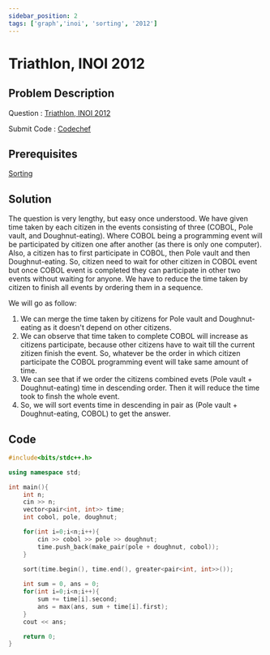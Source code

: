 ```yaml
---
sidebar_position: 2
tags: ['graph','inoi', 'sorting', '2012']
---
```


# Triathlon, INOI 2012

## Problem Description

Question : [Triathlon, INOI 2012](https://www.codechef.com/INOIPRAC/problems/INOI1201) 

Submit Code : [Codechef](https://www.codechef.com/INOIPRAC/submit/INOI1201)

## Prerequisites

[Sorting](https://trayimurti.github.io/lcc/docs/intro)

## Solution

The question is very lengthy, but easy once understood. We have given time taken by each citizen in the events consisting of three (COBOL, Pole vault, and Doughnut-eating). Where COBOL being a programming event will be participated by citizen one after another (as there is only one computer). Also, a citizen has to first participate in COBOL, then Pole vault and then Doughnut-eating. So, citizen need to wait for other citizen in COBOL event but once COBOL event is completed they can participate in other two events without waiting for anyone. We have to reduce the time taken by citizen to finish all events by ordering them in a sequence. 

We will go as follow:
1. We can merge the time taken by citizens for Pole vault and Doughnut-eating as it doesn't depend on other citizens.
2. We can observe that time taken to complete COBOL will increase as citizens participate, because other citizens have to wait till the current zitizen finish the event. So, whatever be the order in which citizen participate the COBOL programming event will take same amount of time.
3. We can see that if we order the citizens combined evets (Pole vault + Doughnut-eating) time in descending order. Then it will reduce the time took to finsh the whole event.
4. So, we will sort events time in descending in pair as (Pole vault + Doughnut-eating, COBOL) to get the answer. 

## Code

```cpp
#include<bits/stdc++.h>

using namespace std;

int main(){
	int n;
	cin >> n;
	vector<pair<int, int>> time;
	int cobol, pole, doughnut;

	for(int i=0;i<n;i++){
		cin >> cobol >> pole >> doughnut;
		time.push_back(make_pair(pole + doughnut, cobol));
	}

	sort(time.begin(), time.end(), greater<pair<int, int>>());
	
	int sum = 0, ans = 0;
	for(int i=0;i<n;i++){
		sum += time[i].second;
		ans = max(ans, sum + time[i].first);
	}
	cout << ans;

    return 0;
}
```